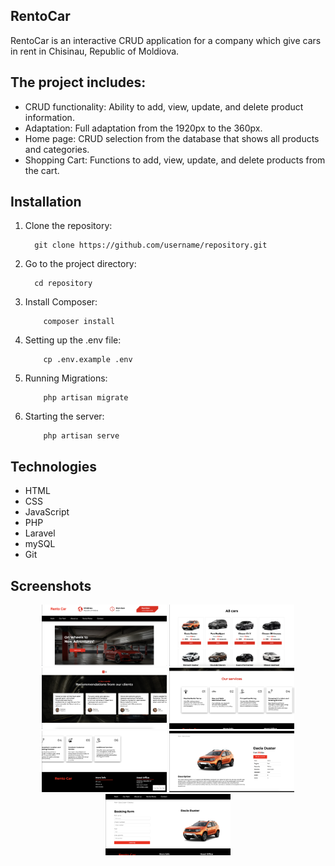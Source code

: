 ## RentoCar

RentoCar is an interactive CRUD application for a company which give cars in rent in Chisinau, Republic of Moldiova.


## The project includes:

- CRUD functionality: Ability to add, view, update, and delete product information.
- Adaptation: Full adaptation from the 1920px to the 360px.
- Home page: CRUD selection from the database that shows all products and categories.
- Shopping Cart: Functions to add, view, update, and delete products from the cart.


## Installation

1. Clone the repository:
    ```
      git clone https://github.com/username/repository.git
    ```
2. Go to the project directory:
    ```
      cd repository
    ```
3. Install Composer:
    ```
        composer install
    ```
3. Setting up the .env file:
    ```
        cp .env.example .env
    ```
3. Running Migrations:
    ```
        php artisan migrate
    ```
3. Starting the server:
    ```
        php artisan serve
    ```
    

## Technologies

- HTML
- CSS
- JavaScript
- PHP
- Laravel
- mySQL
- Git


## Screenshots
<p align="center">
    <img src="public/images/readme1.png" alt="Скриншот 1" width="200"/>
    <img src="public/images/readme2.png" alt="Скриншот 2" width="200"/>
    <img src="public/images/readme3.png" alt="Скриншот 3" width="200"/>
    <img src="public/images/readme4.png" alt="Скриншот 4" width="200"/>
    <img src="public/images/readme5.png" alt="Скриншот 5" width="200"/>
    <img src="public/images/readme6.png" alt="Скриншот 6" width="200"/>
    <img src="public/images/readme7.png" alt="Скриншот 7" width="200"/>
</p>
